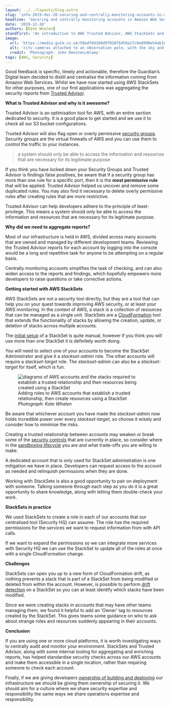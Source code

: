 ```yaml
---
layout: ../../layouts/blog.astro
slug: 'info-2019-dec-20-securing-and-centrally-monitoring-accounts-in-amazon-web-services'
headline: 'Securing and centrally monitoring accounts in Amazon Web Services'
date: '2019-12-20'
authors: [Kate Whalen]
standfirst: 'An introduction to AWS Trusted Advisor, AWS StackSets and how they can support cloud security checks.'
image:
  url: 'https://media.guim.co.uk/59adfdd160d970207bd58a17c0e8990e54ab1001/0_2908_3419_2050/3419.jpg'
  alt: 'cctv cameras attached to an observation pole, with the sky and clouds in the background'
  credit: 'Photograph: John Rensten/Alamy'
tags: [AWS, Security]
---
```


Good feedback is specific, timely and actionable, therefore the Guardian’s Digital team decided to distill and centralise the information coming from Amazon Web Services. Whilst we have now started using AWS StackSets for other purposes, one of our first applications was aggregating the security reports from [Trusted Advisor](https://aws.amazon.com/premiumsupport/trustedadvisor/).

**What is Trusted Advisor and why is it awesome?**

Trusted Advisor is an optimisation tool for AWS, with an entire section dedicated to security. It is a good place to get started and we use it to check all our S3 bucket configurations.

Trusted Advisor will also flag open or overly permissive [security groups](https://docs.aws.amazon.com/vpc/latest/userguide/VPC_SecurityGroups.html). Security groups are the virtual firewalls of AWS and you can use them to control the traffic to your instances.

> a system should only be able to access the information and resources that are necessary for its legitimate purpose

If you think you have locked down your Security Groups and Trusted Advisor is findings false positives, be aware that if a security group has more than one rule for a specific port, then it is the **most permissive rule** that will be applied. Trusted Advisor helped us uncover and remove some duplicated rules. You may also find it necessary to delete overly permissive rules after creating rules that are more restrictive.

Trusted Advisor can help developers adhere to the principle of least-privilege. This means a system should only be able to access the information and resources that are necessary for its legitimate purpose.

**Why did we need to aggregate reports?**

Most of our infrastructure is held in AWS, divided across many accounts that are owned and managed by different development teams. Reviewing the Trusted Advisor reports for each account by logging into the console would be a long and repetitive task for anyone to be attempting on a regular basis.

Centrally monitoring accounts simplifies the task of checking, and can also widen access to the reports and findings, which hopefully empowers more developers to raise questions or take corrective actions.

**Getting started with AWS StackSets**

AWS StackSets are not a security tool directly, but they are a tool that can help you on your quest towards improving AWS security, or at least your AWS monitoring. In the context of AWS, a stack is a collection of resources that can be managed as a single unit. StackSets are a [CloudFormation](https://aws.amazon.com/cloudformation/) tool that extends the functionality of stacks by allowing the creation, update, or deletion of stacks across multiple accounts.

The [initial setup](https://docs.aws.amazon.com/AWSCloudFormation/latest/UserGuide/stacksets-prereqs.html) of a StackSet is quite manual, however if you think you will use more than one StackSet it is definitely worth doing.

You will need to select one of your accounts to become the StackSet Administrator and give it a _stackset-admin_ role. The other accounts will require a _stackset-target_ role. The _stackset-admin_ can also be a _stackset-target_ for itself, which is fun.


   <figure>
   <img alt="diagrams of AWS accounts and the stacks required to establish a trusted relationship and then resources being created using a StackSet" src="https://i.guim.co.uk/img/media/f62f69ad78e62dc342c16d790c9c54f78cde5dc0/0_0_2808_1140/master/2808.jpg?width=620&quality=45&auto=format&fit=max&dpr=2&s=38a9f3f7830f701bf673489ccb9358a9" loading="lazy" />
   <figcaption>
     Adding roles to AWS accounts that establish a trusted relationship, then create resources using a StackSet
    <i>Photograph: Kate Whalen</i>
    </figcaption>
    </figure>

Be aware that whichever account you have made the _stackset-admin_ now holds incredible power over every _stackset-target_, so choose it wisely and consider how to minimise the risks.

Creating a trusted relationship between accounts may weaken or break some of the [security controls](https://www.theguardian.com/technology/2016/dec/16/real-world-software-security-lessons) that are currently in place, so consider where in the [sandboxing lifecycle](https://xkcd.com/2044/) you are and what trade-offs you are willing to make.

A dedicated account that is only used for StackSet administration is one mitigation we have in place. Developers can request access to the account as needed and relinquish permissions when they are done.

Working with StackSets is also a good opportunity to pair on deployment with someone. Talking someone through each step as you do it is a great opportunity to share knowledge, along with letting them double-check your work.

**StackSets in practice**

We used StackSets to create a role in each of our accounts that our centralised tool (Security HQ) can assume. The role has the required permissions for the services we want to request information from with API calls.

If we want to expand the permissions so we can integrate more services with Security HQ we can use the StackSet to update all of the roles at once with a single CloudFormation change.

**Challenges**

StackSets can open you up to a new form of CloudFormation drift, as nothing prevents a stack that is part of a StackSet from being modified or deleted from within the account. However, is possible to perform [drift detection](https://docs.aws.amazon.com/AWSCloudFormation/latest/UserGuide/stacksets-drift.html) on a StackSet so you can at least identify which stacks have been modified.

Since we were creating stacks in accounts that may have other teams managing them, we found it helpful to add an ‘Owner’ tag to resources created by the StackSet. This gives teams some guidance on who to ask about strange roles and resources suddenly appearing in their accounts.

**Conclusion**

If you are using one or more cloud platforms, it is worth investigating ways to centrally audit and monitor your environment. StackSets and Trusted Advisor, along with some internal tooling for aggregating and enriching reports, has helped standardise security checks across our AWS accounts and make them accessible in a single location, rather than requiring someone to check each account.

Finally, if we are giving developers [ownership of building and deploying](https://www.theguardian.com/info/developer-blog/2015/jan/05/delivering-continuous-delivery-continuously) our infrastructure we should be giving them ownership of securing it. We should aim for a culture where we share security expertise and responsibility the same ways we share operations expertise and responsibility.
